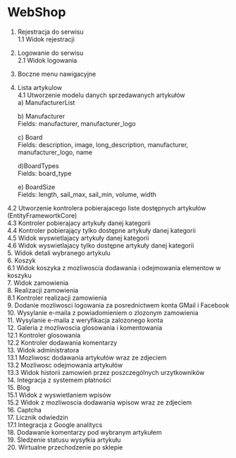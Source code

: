 # WebShop
  
1. Rejestracja do serwisu  
1.1 Widok rejestracji  
2. Logowanie do serwisu  
2.1 Widok logowania  
3. Boczne menu nawigacyjne  
4. Lista artykulow  
4.1 Utworzenie modelu danych sprzedawanych artykułów  
	a) ManufacturerList  
  
	b) Manufacturer  
	Fields: manufacturer, manufacturer_logo  
  
	c) Board  
	Fields: description, image, long_description, manufacturer, manufacturer_logo, name  
  
	d)BoardTypes  
	Fields: board_type  
  
	e) BoardSize  
	Fields: length, sail_max, sail_min, volume, width  
  
4.2 Utworzenie kontrolera pobierajacego liste dostępnych artykułów (EntityFramewortkCore)  
4.3 Kontroler pobierajacy artykuły danej kategorii  
4.4 Kontroler pobierający tylko dostępne artykuły danej kategorii  
4.5 Widok wyswietlajacy artykuły danej kategorii  
4.6 Widok wyswietlajacy tylko dostępne artykuły danej kategorii  
5. Widok detali wybranego artykulu  
6. Koszyk  
6.1 Widok koszyka z mozliwoscia dodawania i odejmowania elementow w koszyku  
7. Widok zamowienia  
8. Realizacji zamowienia  
8.1 Kontroler realizacji zamowienia  
9. Dodanie mozliwosci logowania za posrednictwem konta GMail i Facebook  
10. Wysylanie e-maila z powiadomieniem o zlozonym zamowienia  
11. Wysylanie e-maila z weryfikacja zalozonego konta  
12. Galeria z mozliwoscia glosowania i komentowania  
12.1 Kontroler glosowania  
12.2 Kontroler dodawania komentarzy  
13. Widok administratora  
13.1 Mozliwosc dodawania artykułów wraz ze zdjeciem  
13.2 Mozliwosc odejmowania artykułów  
13.3 Widok historii zamowień przez poszczególnych urzytkowników  
14. Integracja z systemem płatności  
15. Blog  
15.1 Widok z wyswietlaniem wpisów  
15.2 Widok z mozliwoscia dodawania wpisow wraz ze zdjeciem  
16. Captcha  
17. Licznik odwiedzin  
17.1 Integracja z Google analitycs  
18. Dodawanie komentarzy pod wybranym artykułem  
19. Śledzenie statusu wysyłkia artykułu  
20. Wirtualne przechodzenie po sklepie  
